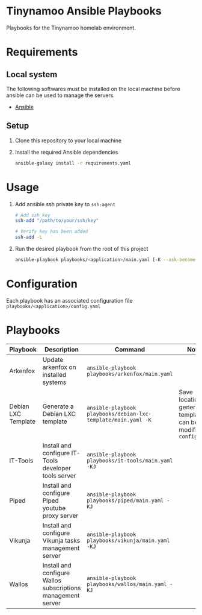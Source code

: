 <!-- @format -->

# Tinynamoo Ansible Playbooks

Playbooks for the Tinynamoo homelab environment.

# Requirements

## Local system

The following softwares must be installed on the local machine before ansible can be used to manage the servers.

- [Ansible](https://docs.ansible.com/ansible/latest/index.html)

## Setup

1. Clone this repository to your local machine
1. Install the required Ansible dependencies

   ```bash
   ansible-galaxy install -r requirements.yaml
   ```

# Usage

1. Add ansible ssh private key to `ssh-agent`

   ```bash
   # Add ssh key
   ssh-add "/path/to/your/ssh/key"

   # Verify key has been added
   ssh-add -L
   ```

1. Run the desired playbook from the root of this project

   ```bash
   ansible-playbook playbooks/<application>/main.yaml [-K --ask-become-pass] [-J --ask-vault-pass]
   ```

# Configuration

Each playbook has an associated configuration file `playbooks/<application>/config.yaml`

# Playbooks

| Playbook            | Description                                                  | Command                                                       | Notes                                                                |
| ------------------- | ------------------------------------------------------------ | ------------------------------------------------------------- | -------------------------------------------------------------------- |
| Arkenfox            | Update arkenfox on installed systems                         | `ansible-playbook playbooks/arkenfox/main.yaml`               |                                                                      |
| Debian LXC Template | Generate a Debian LXC template                               | `ansible-playbook playbooks/debian-lxc-template/main.yaml -K` | Save location of generated template can be modified in `config.yaml` |
| IT-Tools            | Install and configure IT-Tools developer tools server        | `ansible-playbook playbooks/it-tools/main.yaml -KJ`           |                                                                      |
| Piped               | Install and configure Piped youtube proxy server             | `ansible-playbook playbooks/piped/main.yaml -KJ`              |                                                                      |
| Vikunja             | Install and configure Vikunja tasks management server        | `ansible-playbook playbooks/vikunja/main.yaml -KJ`            |                                                                      |
| Wallos              | Install and configure Wallos subscriptions management server | `ansible-playbook playbooks/wallos/main.yaml -KJ`             |                                                                      |
